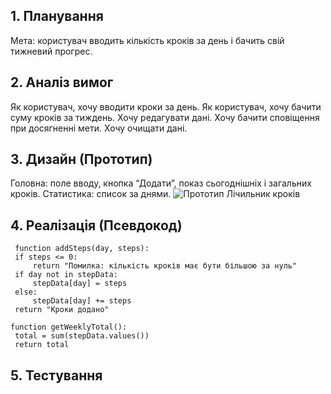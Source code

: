 ## 1. Планування
Мета: користувач вводить кількість кроків за день і бачить свій тижневий прогрес.
## 2. Аналіз вимог 
Як користувач, хочу вводити кроки за день. 
Як користувач, хочу бачити суму кроків за тиждень. 
Хочу редагувати дані.
Хочу бачити сповіщення при досягненні мети.
Хочу очищати дані.

## 3. Дизайн (Прототип)
Головна: поле вводу, кнопка “Додати”, показ сьогоднішніх і загальних кроків.
Статистика: список за днями.
![Прототип Лічильник кроків](фотор.png)

## 4. Реалізація (Псевдокод)
   ```pseudo
	function addSteps(day, steps):
    if steps <= 0:
        return "Помилка: кількість кроків має бути більшою за нуль"
    if day not in stepData:
        stepData[day] = steps
    else:
        stepData[day] += steps
    return "Кроки додано"

function getWeeklyTotal():
    total = sum(stepData.values())
    return total
  ```
## 5. Тестування

   
